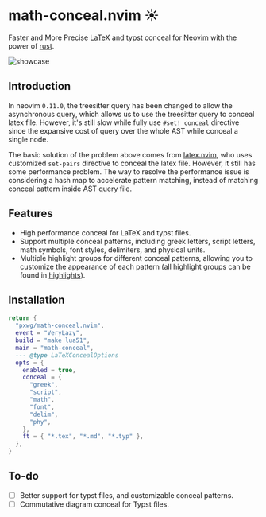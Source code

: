 # math-conceal.nvim ☀️

Faster and More Precise [LaTeX](https://www.latex-project.org/) and [typst](https://github.com/typst/typst) conceal for [Neovim](https://github.com/neovim/neovim) with the power of [rust](https://www.rust-lang.org/).

![showcase](./fig/showcase_1.png)

## Introduction

In neovim `0.11.0`, the treesitter query has been changed to allow the asynchronous query, which allows us to use the treesitter query to conceal latex file. However, it's still slow while fully use `#set! conceal` directive since the expansive cost of query over the whole AST while conceal a single node.

The basic solution of the problem above comes from [latex.nvim](https://github.com/robbielyman/latex.nvim), who uses customized `set-pairs` directive to conceal the latex file. However, it still has some performance problem. The way to resolve the performance issue is considering a hash map to accelerate pattern matching, instead of matching conceal pattern inside AST query file.

## Features

- High performance conceal for LaTeX and typst files.
- Support multiple conceal patterns, including greek letters, script letters, math symbols, font styles, delimiters, and physical units.
- Multiple highlight groups for different conceal patterns, allowing you to customize the appearance of each pattern (all highlight groups can be found in [highlights](./highlights/highlights.md)).

## Installation

```lua
return {
  "pxwg/math-conceal.nvim",
  event = "VeryLazy",
  build = "make lua51",
  main = "math-conceal",
  --- @type LaTeXConcealOptions
  opts = {
    enabled = true,
    conceal = {
      "greek",
      "script",
      "math",
      "font",
      "delim",
      "phy",
    },
    ft = { "*.tex", "*.md", "*.typ" },
  },
}
```

## To-do
- [ ] Better support for typst files, and customizable conceal patterns.
- [ ] Commutative diagram conceal for Typst files.
